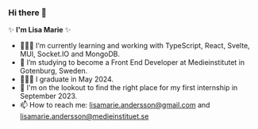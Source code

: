 ### Hi there 👋

✨ **I'm Lisa Marie** ✨ 

- 👩🏻‍💻 I’m currently learning and working with TypeScript, React, Svelte, MUI, Socket.IO and MongoDB.
- 🌱 I’m studying to become a Front End Developer at Medieinstitutet in Gotenburg, Sweden. 
- 👩🏻‍🎓 I graduate in May 2024.
- 👀 I'm on the lookout to find the right place for my first internship in September 2023.
- 📫 How to reach me: lisamarie.andersson@gmail.com and lisamarie.andersson@medieinstituet.se
